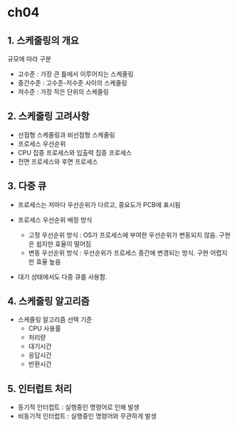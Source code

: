 # ch04

## 1. 스케줄링의 개요

규모에 따라 구분

- 고수준 : 가장 큰 틀에서 이루어지는 스케줄링
- 중간수준 : 고수준-저수준 사이의 스케줄링
- 저수준 : 가장 작은 단위의 스케줄링

## 2. 스케줄링 고려사항

- 선점형 스케줄링과 비선점형 스케줄링
- 프로세스 우선순위
- CPU 집중 프로세스와 입출력 집중 프로세스
- 전면 프로세스와 후면 프로세스

## 3. 다중 큐

- 프로세스는 저마다 우선순위가 다르고, 중요도가 PCB에 표시됨
- 프로세스 우선순위 배정 방식

  - 고정 우선순위 방식 : OS가 프로세스에 부여한 우선순위가 변동되지 않음. 구현은 쉽지만 효율이 떨어짐
  - 변동 우선순위 방식 : 우선순위가 프로세스 중간에 변경되는 방식. 구현 어렵지만 효율 높음

- 대기 상태에서도 다중 큐를 사용함.

## 4. 스케줄링 알고리즘

- 스케줄링 알고리즘 선택 기준
  - CPU 사용률
  - 처리량
  - 대기시간
  - 응답시간
  - 반환시간

## 5. 인터럽트 처리

- 동기적 인터럽트 : 실행중인 명령어로 인해 발생
- 비동기적 인터럽트 : 실행중인 명령어와 무관하게 발생
